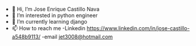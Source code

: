 - 👋 Hi, I’m Jose Enrique Castillo Nava
- 👀 I’m interested in python engineer
- 🌱 I’m currently learning django
- 📫 How to reach me 
  -Linkedin https://www.linkedin.com/in/jose-castillo-a548b9113/
  -email jet3008@hotmail.com

<!---
jet3008/jet3008 is a ✨ special ✨ repository because its `README.md` (this file) appears on your GitHub profile.
You can click the Preview link to take a look at your changes.
--->
